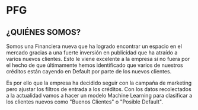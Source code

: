 # PFG

## ¿QUIÉNES SOMOS?

Somos una Financiera nueva que ha logrado encontrar un espacio en el mercado gracias a una fuerte inversión en publicidad que ha atraído a varios nuevos clientes. Esto le viene excelente a la empresa si no fuera por el hecho de que últimamente hemos identificado que varios de nuestros créditos están cayendo en Default por parte de los nuevos clientes.

Es por ello que la empresa ha decidido seguir con la campaña de marketing pero ajustar los filtros de entrada a los créditos. Con los datos recolectados a la actualidad vamos a hacer un modelo Machine Learning para clasificar a los clientes nuevos como "Buenos Clientes" o "Posible Default".
